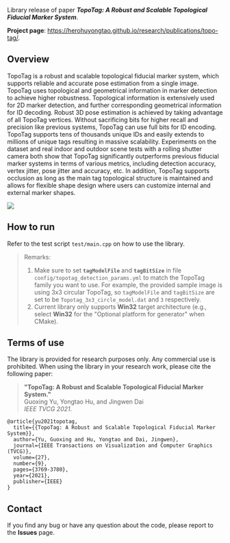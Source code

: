 Library release of paper ***TopoTag: A Robust and Scalable Topological Fiducial Marker System***.

**Project page**: https://herohuyongtao.github.io/research/publications/topo-tag/.


## Overview
TopoTag is a robust and scalable topological fiducial marker system, which supports reliable and accurate pose estimation from a single image. TopoTag uses topological and geometrical information in marker detection to achieve higher robustness. Topological information is extensively used for 2D marker detection, and further corresponding geometrical information for ID decoding. Robust 3D pose estimation is achieved by taking advantage of all TopoTag vertices. Without sacrificing bits for higher recall and precision like previous systems, TopoTag can use full bits for ID encoding. TopoTag supports tens of thousands unique IDs and easily extends to millions of unique tags resulting in massive scalability. Experiments on the dataset and real indoor and outdoor scene tests with a rolling shutter camera both show that TopoTag significantly outperforms previous fiducial marker systems in terms of various metrics, including detection accuracy, vertex jitter, pose jitter and accuracy, etc. In addition, TopoTag supports occlusion as long as the main tag topological structure is maintained and allows for flexible shape design where users can customize internal and external marker shapes.

![](https://herohuyongtao.github.io/research/publications/topo-tag/teaser.png)


## How to run
Refer to the test script `test/main.cpp` on how to use the library. 
> Remarks: 
> 1. Make sure to set **`tagModelFile`** and **`tagBitSize`** in file `config/topotag_detection_params.yml` to match the TopoTag family you want to use. For example, the provided sample image is using 3x3 circular TopoTag, so `tagModelFile` and `tagBitSize` are set to be `Topotag_3x3_circle_model.dat` and `3` respectively.
> 2. Current library only supports **Win32** target architecture (e.g., select **Win32** for the "Optional platform for generator" when CMake).


## Terms of use
The library is provided for research purposes only. Any commercial use is prohibited. When using the library in your research work, please cite the following paper:
> **"TopoTag: A Robust and Scalable Topological Fiducial Marker System."**  
> Guoxing Yu, Yongtao Hu, and Jingwen Dai  
> *IEEE TVCG 2021*.
```
@article{yu2021topotag,
  title={{TopoTag: A Robust and Scalable Topological Fiducial Marker System}},
  author={Yu, Guoxing and Hu, Yongtao and Dai, Jingwen},
  journal={IEEE Transactions on Visualization and Computer Graphics (TVCG)},
  volume={27},
  number={9},
  pages={3769-3780},
  year={2021},
  publisher={IEEE}
}
```


## Contact
If you find any bug or have any question about the code, please report to the **Issues** page.
